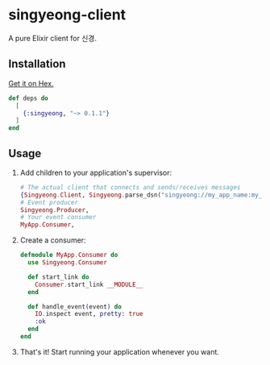 # singyeong-client

A pure Elixir client for 신경.

## Installation

[Get it on Hex.](https://hex.pm/packages/singyeong)

```elixir
def deps do
  [
    {:singyeong, "~> 0.1.1"}
  ]
end
```

## Usage

1.  Add children to your application's supervisor:
    ```Elixir
    # The actual client that connects and sends/receives messages
    {Singyeong.Client, Singyeong.parse_dsn("singyeong://my_app_name:my_password@localhost:4567")},
    # Event producer
    Singyeong.Producer,
    # Your event consumer
    MyApp.Consumer,
    ```
2.  Create a consumer:
    ```Elixir
    defmodule MyApp.Consumer do
      use Singyeong.Consumer

      def start_link do
        Consumer.start_link __MODULE__
      end

      def handle_event(event) do
        IO.inspect event, pretty: true
        :ok
      end
    end
    ```
3.  That's it! Start running your application whenever you want.